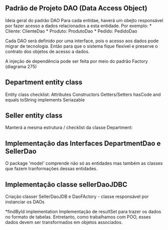 ## Padrão de Projeto DAO (Data Access Object)

Ideia geral do padrão DAO
Para cada entidae, haverá um obejto responsável por fazer acesso a dados relacionados a esta entidade. Por exemplo:
    * Cliente: ClienteDao
    * Produto: ProdutoDao
    * Pedido: PedidoDao

Cada DAO será definido por uma interface, pois o acesso aos dados pode migrar de tecnologia. Então para que o sistema fique flexível e preserve o contrato dos objetos de acesso a dados.

A injeção de dependência pode ser feita por meio do padrão Factory
(diagrama 275)


## Department entity class

Entity class checklist:
    Attributes
    Constructors
    Getters/Setters
    hasCode and equals
    toString
    implements Seriazable

## Seller entity class
Manterá a mesma estrutura / checklist da classe Department:

## Implementação das Interfaces DepartmentDao e SellerDao

O package 'model' comprende não só as entidades mas também as classes que fazem tranformações dessas entidades.
  

## Implementação classe sellerDaoJDBC   

Criação classer SellerDaoJDB e DaoFActory - classe responsável por instanciar os DAOs

*findById implementation
Implementação de resultSet para trazer os dados no formato de tabelas. Entretanto, como trabalhamos com POO, esses dados devem ser transformados em objetos associados.